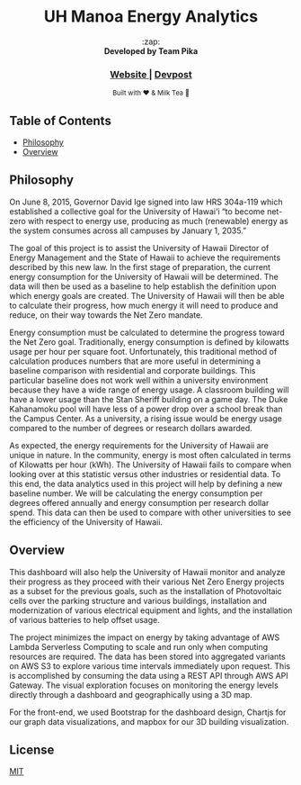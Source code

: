 <h1 align="center">UH Manoa Energy Analytics</h1>

<div align="center">
	:zap:
</div>
<div align="center">
  <strong>Developed by Team Pika</strong>
</div>

<div align="center">
  <h3>
  	<a href="https://hacc2018.github.io/Team-Pika/">
      Website
    </a>
  	<span> | </span>
    <a href="https://devpost.com/software/uh-manoa-energy-analytics">
      Devpost
    </a>
  </h3>
</div>

<div align="center">
  <sub>Built with ❤ & Milk Tea 🍵
</div>

## Table of Contents
- [Philosophy](#philosophy)
- [Overview](#overview)

## Philosophy
On June 8, 2015, Governor David Ige signed into law HRS 304a-119 which established a collective goal for the University of Hawai‘i “to become net-zero with respect to energy use, producing as much (renewable) energy as the system consumes across all campuses by January 1, 2035.”

The goal of this project is to assist the University of Hawaii Director of Energy Management and the State of Hawaii to achieve the requirements described by this new law.  In the first stage of preparation, the current energy consumption for the University of Hawaii will be determined.  The data will then be used as a baseline to help establish the definition upon which energy goals are created.  The University of Hawaii will then be able to calculate their progress, how much energy it will need to produce and reduce, on their way towards the Net Zero mandate.  

Energy consumption must be calculated to determine the progress toward the Net Zero goal.  Traditionally, energy consumption is defined by kilowatts usage per hour per square foot.  Unfortunately, this traditional method of calculation produces numbers that are more useful in determining a baseline comparison with residential and corporate buildings. This particular baseline does not work well within a university environment because they have a wide range of energy usage.  A classroom building will have a lower usage than the Stan Sheriff building on a game day.  The Duke Kahanamoku pool will have less of a power drop over a school break than the Campus Center.  As a university, a rising issue would be energy usage compared to the number of degrees or research dollars awarded. 

As expected, the energy requirements for the University of Hawaii are unique in nature.  In the community, energy is most often calculated in terms of Kilowatts per hour (kWh).  The University of Hawaii fails to compare when looking over at this statistic versus other industries or residential data.  To this end, the data analytics used in this project will help by defining a new baseline number.  We will be calculating the energy consumption per degrees offered annually and energy consumption per research dollar spend.  This data can then be used to compare with other universities to see the efficiency of the University of Hawaii.

## Overview

This dashboard will also help the University of Hawaii monitor and analyze their progress as they proceed with their various Net Zero Energy projects as a subset for the previous goals, such as the installation of Photovoltaic cells over the parking structure and various buildings, installation and modernization of various electrical equipment and lights, and the installation of various batteries to help offset usage.

The project minimizes the impact on energy by taking advantage of AWS Lambda Serverless Computing to scale and run only when computing resources are required. The data has been stored into aggregated variants on AWS S3 to explore various time intervals immediately upon request. This is accomplished by consuming the data using a REST API through AWS API Gateway. The visual exploration focuses on monitoring the energy levels directly through a dashboard and geographically using a 3D map.

For the front-end, we used Bootstrap for the dashboard design, Chartjs for our graph data visualizations, and mapbox for our 3D building visualization. 

## License
[MIT](https://tldrlegal.com/license/mit-license)
